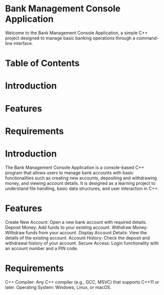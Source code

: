 # Bank Management Console Application

Welcome to the Bank Management Console Application, a simple C++ project designed to manage basic banking operations through a command-line interface.

# Table of Contents
# Introduction
# Features
# Requirements

# Introduction
The Bank Management Console Application is a console-based C++ program that allows users to manage bank accounts with basic functionalities such as creating new accounts, depositing and withdrawing money, and viewing account details. It is designed as a learning project to understand file handling, basic data structures, and user interaction in C++.

# Features
Create New Account: Open a new bank account with required details.
Deposit Money: Add funds to your existing account.
Withdraw Money: Withdraw funds from your account.
Display Account Details: View the details of the existing account.
Account History: Check the deposit and withdrawal history of your account.
Secure Access: Login functionality with an account number and a PIN code.

# Requirements

C++ Compiler: Any C++ compiler (e.g., GCC, MSVC) that supports C++11 or later.
Operating System: Windows, Linux, or macOS.
